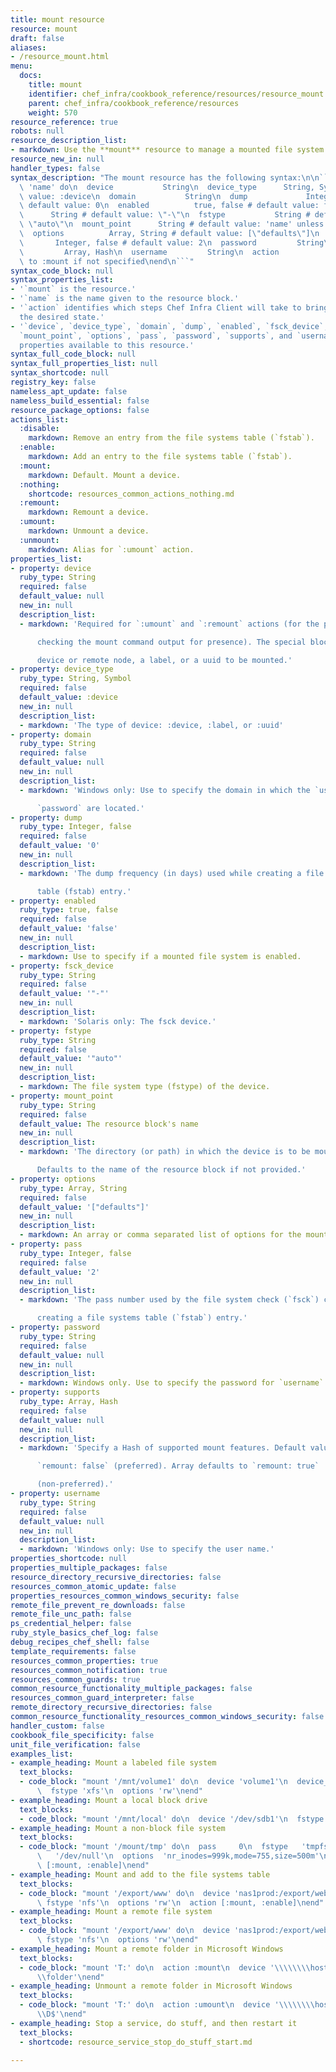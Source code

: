 ```yaml
---
title: mount resource
resource: mount
draft: false
aliases:
- /resource_mount.html
menu:
  docs:
    title: mount
    identifier: chef_infra/cookbook_reference/resources/resource_mount.md mount
    parent: chef_infra/cookbook_reference/resources
    weight: 570
resource_reference: true
robots: null
resource_description_list:
- markdown: Use the **mount** resource to manage a mounted file system.
resource_new_in: null
handler_types: false
syntax_description: "The mount resource has the following syntax:\n\n``` ruby\nmount\
  \ 'name' do\n  device           String\n  device_type      String, Symbol # default\
  \ value: :device\n  domain           String\n  dump             Integer, false #\
  \ default value: 0\n  enabled          true, false # default value: false\n  fsck_device\
  \      String # default value: \"-\"\n  fstype           String # default value:\
  \ \"auto\"\n  mount_point      String # default value: 'name' unless specified\n\
  \  options          Array, String # default value: [\"defaults\"]\n  pass      \
  \       Integer, false # default value: 2\n  password         String\n  supports\
  \         Array, Hash\n  username         String\n  action           Symbol # defaults\
  \ to :mount if not specified\nend\n```"
syntax_code_block: null
syntax_properties_list:
- '`mount` is the resource.'
- '`name` is the name given to the resource block.'
- '`action` identifies which steps Chef Infra Client will take to bring the node into
  the desired state.'
- '`device`, `device_type`, `domain`, `dump`, `enabled`, `fsck_device`, `fstype`,
  `mount_point`, `options`, `pass`, `password`, `supports`, and `username` are the
  properties available to this resource.'
syntax_full_code_block: null
syntax_full_properties_list: null
syntax_shortcode: null
registry_key: false
nameless_apt_update: false
nameless_build_essential: false
resource_package_options: false
actions_list:
  :disable:
    markdown: Remove an entry from the file systems table (`fstab`).
  :enable:
    markdown: Add an entry to the file systems table (`fstab`).
  :mount:
    markdown: Default. Mount a device.
  :nothing:
    shortcode: resources_common_actions_nothing.md
  :remount:
    markdown: Remount a device.
  :umount:
    markdown: Unmount a device.
  :unmount:
    markdown: Alias for `:umount` action.
properties_list:
- property: device
  ruby_type: String
  required: false
  default_value: null
  new_in: null
  description_list:
  - markdown: 'Required for `:umount` and `:remount` actions (for the purpose of

      checking the mount command output for presence). The special block

      device or remote node, a label, or a uuid to be mounted.'
- property: device_type
  ruby_type: String, Symbol
  required: false
  default_value: :device
  new_in: null
  description_list:
  - markdown: 'The type of device: :device, :label, or :uuid'
- property: domain
  ruby_type: String
  required: false
  default_value: null
  new_in: null
  description_list:
  - markdown: 'Windows only: Use to specify the domain in which the `username` and

      `password` are located.'
- property: dump
  ruby_type: Integer, false
  required: false
  default_value: '0'
  new_in: null
  description_list:
  - markdown: 'The dump frequency (in days) used while creating a file systems

      table (fstab) entry.'
- property: enabled
  ruby_type: true, false
  required: false
  default_value: 'false'
  new_in: null
  description_list:
  - markdown: Use to specify if a mounted file system is enabled.
- property: fsck_device
  ruby_type: String
  required: false
  default_value: '"-"'
  new_in: null
  description_list:
  - markdown: 'Solaris only: The fsck device.'
- property: fstype
  ruby_type: String
  required: false
  default_value: '"auto"'
  new_in: null
  description_list:
  - markdown: The file system type (fstype) of the device.
- property: mount_point
  ruby_type: String
  required: false
  default_value: The resource block's name
  new_in: null
  description_list:
  - markdown: 'The directory (or path) in which the device is to be mounted.

      Defaults to the name of the resource block if not provided.'
- property: options
  ruby_type: Array, String
  required: false
  default_value: '["defaults"]'
  new_in: null
  description_list:
  - markdown: An array or comma separated list of options for the mount.
- property: pass
  ruby_type: Integer, false
  required: false
  default_value: '2'
  new_in: null
  description_list:
  - markdown: 'The pass number used by the file system check (`fsck`) command while

      creating a file systems table (`fstab`) entry.'
- property: password
  ruby_type: String
  required: false
  default_value: null
  new_in: null
  description_list:
  - markdown: Windows only. Use to specify the password for `username`.
- property: supports
  ruby_type: Array, Hash
  required: false
  default_value: null
  new_in: null
  description_list:
  - markdown: 'Specify a Hash of supported mount features. Default value:

      `remount: false` (preferred). Array defaults to `remount: true`

      (non-preferred).'
- property: username
  ruby_type: String
  required: false
  default_value: null
  new_in: null
  description_list:
  - markdown: 'Windows only: Use to specify the user name.'
properties_shortcode: null
properties_multiple_packages: false
resource_directory_recursive_directories: false
resources_common_atomic_update: false
properties_resources_common_windows_security: false
remote_file_prevent_re_downloads: false
remote_file_unc_path: false
ps_credential_helper: false
ruby_style_basics_chef_log: false
debug_recipes_chef_shell: false
template_requirements: false
resources_common_properties: true
resources_common_notification: true
resources_common_guards: true
common_resource_functionality_multiple_packages: false
resources_common_guard_interpreter: false
remote_directory_recursive_directories: false
common_resource_functionality_resources_common_windows_security: false
handler_custom: false
cookbook_file_specificity: false
unit_file_verification: false
examples_list:
- example_heading: Mount a labeled file system
  text_blocks:
  - code_block: "mount '/mnt/volume1' do\n  device 'volume1'\n  device_type :label\n\
      \  fstype 'xfs'\n  options 'rw'\nend"
- example_heading: Mount a local block drive
  text_blocks:
  - code_block: "mount '/mnt/local' do\n  device '/dev/sdb1'\n  fstype 'ext3'\nend"
- example_heading: Mount a non-block file system
  text_blocks:
  - code_block: "mount '/mount/tmp' do\n  pass     0\n  fstype   'tmpfs'\n  device\
      \   '/dev/null'\n  options  'nr_inodes=999k,mode=755,size=500m'\n  action  \
      \ [:mount, :enable]\nend"
- example_heading: Mount and add to the file systems table
  text_blocks:
  - code_block: "mount '/export/www' do\n  device 'nas1prod:/export/web_sites'\n \
      \ fstype 'nfs'\n  options 'rw'\n  action [:mount, :enable]\nend"
- example_heading: Mount a remote file system
  text_blocks:
  - code_block: "mount '/export/www' do\n  device 'nas1prod:/export/web_sites'\n \
      \ fstype 'nfs'\n  options 'rw'\nend"
- example_heading: Mount a remote folder in Microsoft Windows
  text_blocks:
  - code_block: "mount 'T:' do\n  action :mount\n  device '\\\\\\\\hostname.example.com\\\
      \\folder'\nend"
- example_heading: Unmount a remote folder in Microsoft Windows
  text_blocks:
  - code_block: "mount 'T:' do\n  action :umount\n  device '\\\\\\\\hostname.example.com\\\
      \\D$'\nend"
- example_heading: Stop a service, do stuff, and then restart it
  text_blocks:
  - shortcode: resource_service_stop_do_stuff_start.md

---
```


